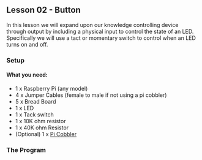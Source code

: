 ## Lesson 02 - Button

In this lesson we will expand upon our knowledge controlling device through 
output by including a physical input to control the state of an LED. 
Specifically we will use a tact or momentary switch to control when an LED turns
on and off.

### Setup

#### What you need:

* 1 x Raspberry Pi (any model)
* 4 x Jumper Cables (female to male if not using a pi cobbler)
* 5 x Bread Board
* 1 x LED
* 1 x Tack switch
* 1 x 10K ohm resistor
* 1 x 40K ohm Resistor
* (Optional) 1 x [Pi Cobbler](https://goo.gl/LhVmEg)

### The Program